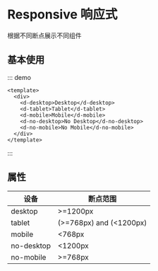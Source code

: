 # Responsive 响应式

根据不同断点展示不同组件

## 基本使用

::: demo

```vue
<template>
  <div>
    <d-desktop>Desktop</d-desktop>
    <d-tablet>Tablet</d-tablet>
    <d-mobile>Mobile</d-mobile>
    <d-no-desktop>No Desktop</d-no-desktop>
    <d-no-mobile>No Mobile</d-no-mobile>
  </div>
</template>
```

:::

## 属性

| 设备       | 断点范围                |
| ---------- | ----------------------- |
| desktop    | >=1200px                |
| tablet     | (>=768px) and (<1200px) |
| mobile     | <768px                  |
| no-desktop | <1200px                 |
| no-mobile  | >=768px                 |

